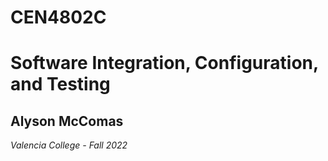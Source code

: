 # CEN4802C
# Software Integration, Configuration, and Testing
## Alyson McComas
*Valencia College - Fall 2022*
